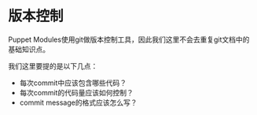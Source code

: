 # 版本控制

Puppet Modules使用git做版本控制工具，因此我们这里不会去重复git文档中的基础知识点。

我们这里要提的是以下几点：

  - 每次commit中应该包含哪些代码？
  - 每次commit的代码量应该如何控制？
  - commit message的格式应该怎么写？


